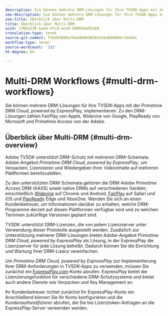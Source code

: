 ```yaml
---
description: Sie können mehrere DRM-Lösungen für Ihre TVSDK-Apps mit der Primetime DRM Cloud, powered by ExpressPlay, implementieren. Zu den DRM-Lösungen zählen FairPlay von Apple, Widevine von Google, PlayReady von Microsoft und Primetime Access von der Adobe.
seo-description: Sie können mehrere DRM-Lösungen für Ihre TVSDK-Apps mit der Primetime DRM Cloud, powered by ExpressPlay, implementieren. Zu den DRM-Lösungen zählen FairPlay von Apple, Widevine von Google, PlayReady von Microsoft und Primetime Access von der Adobe.
seo-title: Überblick über Multi-DRM
title: Überblick über Multi-DRM
uuid: 1705a338-baeb-4fcd-ae16-08963da55ab8
translation-type: tm+mt
source-git-commit: ffb993889a78ee068b9028cb2bd896003c5d4d4c
workflow-type: tm+mt
source-wordcount: '332'
ht-degree: 0%

---
```



# Multi-DRM Workflows {#multi-drm-workflows}

Sie können mehrere DRM-Lösungen für Ihre TVSDK-Apps mit der Primetime DRM Cloud, powered by ExpressPlay, implementieren. Zu den DRM-Lösungen zählen FairPlay von Apple, Widevine von Google, PlayReady von Microsoft und Primetime Access von der Adobe.

## Überblick über Multi-DRM {#multi-drm-overview}

Adobe TVSDK unterstützt DRM-Schutz mit mehreren DRM-Schemata. Adobe-Angebot *Primetime DRM Cloud, powered by ExpressPlay*, um Verpacken, Lizenzieren und Wiedergeben Ihrer Videoinhalte auf mehreren Plattformen bereitzustellen.

Zu den unterstützten DRM-Schemata gehören die DRM-Adobe *Primetime Access* DRM (AAXS) sowie native DRMs auf verschiedenen Geräten, einschließlich [Widevine](https://www.widevine.com) auf Chrome und Android, [FairPlay](https://developer.apple.com/streaming/fps/) auf Safari und iOS und [PlayReady](https://www.microsoft.com/playready/) Edge und XboxOne. Wenden Sie sich an einen Kundenbetreuer, um Informationen darüber zu erhalten, welche DRM-Programme derzeit auf diesen Plattformen verfügbar sind und zu welchen Terminen zukünftige Versionen geplant sind.

TVSDK unterstützt DRM-Lizenzen, die von jedem Lizenzserver unter Verwendung dieser Protokolle ausgestellt werden. Zusätzlich zur Unterstützung mehrerer DRM-Lösungen bieten Adobe-Angebot *Primetime DRM Cloud, powered by ExpressPlay* als Lösung, in der ExpressPlay die Lizenzserver für jede Lösung betreibt. Dadurch können Sie die Einrichtung und Wartung Ihrer DRM-Lizenz vereinfachen.

Um *Primetime DRM Cloud, powered by ExpressPlay* zur Implementierung Ihrer DRM-Anforderungen in TVSDK-Apps zu verwenden, müssen Sie zunächst ein [ExpressPlay.com](https://www.expressplay.com)-Konto abrufen. ExpressPlay bietet die Lizenzierungsfunktion für verschiedene DRM-Schutzsysteme und bietet auch andere Dienste wie Verpacken und Key Management an.

Ihr Kundenbetreuer richtet zunächst Ihr ExpressPlay-Konto ein. Anschließend können Sie Ihr Konto konfigurieren und die *Kundenauthentifizierer* abrufen, die Sie bei Lizenztoken-Anfragen an die ExpressPlay-Server verwenden werden.